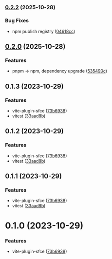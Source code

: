 ## <small>[0.2.2](https://github.com/sotnikovse/vitempl/compare/vite-plugin-sfce@0.2.1...vite-plugin-sfce@0.2.2) (2025-10-28)</small>
### Bug Fixes

* npm publish registry ([04618cc](https://github.com/sotnikovse/vitempl/commit/04618cc870c47c28739fca91143a2371205bbd52))

## [0.2.0](https://github.com/sotnikovse/vitempl/compare/vite-plugin-sfce@0.1.3...vite-plugin-sfce@0.2.0) (2025-10-28)

### Features

* pnpm -> npm, dependency upgrade ([535490c](https://github.com/sotnikovse/vitempl/commit/535490c91e12dd810df9bc444f34ffb6683edf2b))


## 0.1.3 (2023-10-29)

### Features

* vite-plugin-sfce ([73b6938](https://github.com/sotnikovse/vitempl/commit/73b693851de373eae16a03aacb512828fcc4caf1))
* vitest ([33aad8b](https://github.com/sotnikovse/vitempl/commit/33aad8b415633dffd2c43bb2d8acc22a900d7ee5))



## 0.1.2 (2023-10-29)


### Features

* vite-plugin-sfce ([73b6938](https://github.com/sotnikovse/vitempl/commit/73b693851de373eae16a03aacb512828fcc4caf1))
* vitest ([33aad8b](https://github.com/sotnikovse/vitempl/commit/33aad8b415633dffd2c43bb2d8acc22a900d7ee5))



## 0.1.1 (2023-10-29)


### Features

* vite-plugin-sfce ([73b6938](https://github.com/sotnikovse/vitempl/commit/73b693851de373eae16a03aacb512828fcc4caf1))
* vitest ([33aad8b](https://github.com/sotnikovse/vitempl/commit/33aad8b415633dffd2c43bb2d8acc22a900d7ee5))



# 0.1.0 (2023-10-29)


### Features

* vite-plugin-sfce ([73b6938](https://github.com/sotnikovse/vitempl/commit/73b693851de373eae16a03aacb512828fcc4caf1))



